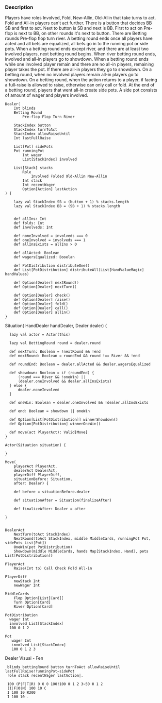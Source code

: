### Description

Players have roles Involved, Fold, New-Allin, Old-Allin that take turns to act. Fold and All-in players can't act further. There is a button that decides BB SB and first to act. Next to button is SB and next is BB. First to act on Pre-flop is next to BB, on other rounds it's next to button.
There are Betting rounds Pre-flop flop turn river. 
A betting round ends once all players have acted and all bets are equalized, all bets go in to the running pot or side pots.
When a betting round ends except river, and there are at least two involved players, next betting round begins.
When river betting round ends, involved and all-in players go to showdown.
When a betting round ends while one involved player remain and there are no all-in players, remaining player takes the pot. If there are all-in players they go to showdown.
On a betting round, when no involved players remain all-in players go to showdown.
On a betting round, when the action returns to a player, if facing a full-raise is allowed to raise, otherwise can only call or fold.
At the end of a betting round, players that went all-in create side pots. A side pot consists of amount of wager and players involved.

    Dealer(
        Int blinds
        Betting Round
            Pre-flop Flop Turn River

        StackIndex button
        StackIndex turnToAct
        StackIndex allowRaiseUntil
        Int lastFullRaise

        List[Pot] sidePots
        Pot runningPot
            Int wager
            List[StackIndex] involved

        List[Stack] stacks
            Role
                Involved Folded Old-Allin New-Allin
            Int stack
            Int recentWager
            Option[Action] lastAction
    ) {

        lazy val StackIndex SB = (button + 1) % stacks.length
        lazy val StackIndex BB = (SB + 1) % stacks.length


        def allIns: Int
        def folds: Int
        def involveds: Int

        def noneInvolved = involveds === 0
        def oneInvolved = involveds === 1
        def allInsExists = allIns > 0

        def allActed: Boolean
        def wagersEqualized: Booelan

        def PotDistribution distributeOne()
        def List[PotDistribution] distributeAll(List[HandValueMagic] handValues)

        def Option[Dealer] nextRound()
        def Option[Dealer] nextTurn()

        def Option[Dealer] check()
        def Option[Dealer] raise()
        def Option[Dealer] fold()
        def Option[Dealer] call()
        def Option[Dealer] allin()
    }

Situation(
    HandDealer handDealer,
    Dealer dealer) {

      lazy val actor = Actor(this)

      lazy val BettingRound round = dealer.round

      def nextTurn: Boolean = !nextRound && !end
      def nextRound: Boolean = roundEnd && round !== River && !end

      def roundEnd: Boolean = dealer.allActed && dealer.wagersEqualized

      def showdown: Boolean = if (roundEnd) {
          (round === River && !oneWin) ||
          (dealer.oneInvolved && dealer.allInsExists)
      } else {
          dealer.noneInvolved
      }

      def oneWin: Boolean = dealer.oneInvolved && !dealer.allInsExists
    
      def end: Boolean = showdown || oneWin

      def Option[List[PotDistribution]] winnerShowdown()
      def Option[PotDistribution] winnerOneWin()

      def move(act PlayerAct): Valid[Move]
    }

    Actor(Situation situation) {

    }

    Move(
        playerAct PlayerAct,
        dealerAct DealerAct,
        playerDiff PlayerDiff,
        situationBefore: Situation,
        after: Dealer) {

        def before = situationBefore.dealer

        def situationAfter = Situation(finalizeAfter)

        def finalizeAfter: Dealer = after

    }


    DealerAct
        NextTurn(toAct StackIndex)
        NextRound(toAct StackIndex, middle MiddleCards, runningPot Pot, sidePots List[Pot])
        OneWin(pot PotDistribution)
        Showdown(middle MiddleCards, hands Map[StackIndex, Hand], pots List[PotDistribution])

    PlayerAct
        Raise(Int to) Call Check Fold All-in

    PlayerDiff
        newStack Int
        newWager Int

    MiddleCards
        Flop Option[List[Card]]
        Turn Option[Card]
        River Option[Card]

    PotDistribution
      wager Int
      involved List[StackIndex]
      100 0 1 2

    Pot
       wager Int
       involved List[StackIndex]
       100 0 1 2 3

Dealer Visual - Fen

     blinds bettingRound button turnToAct allowRaiseUntil lastFullRaise!runningPot~sidePot
     role stack recentWager lastAction|. 

     100 (P|F|T|R) 0 0 0 100!100 0 1 2 3~50 0 1 2
     (I|F|O|N) 100 10 C
     I 100 10 R200
     I 100 10 .
